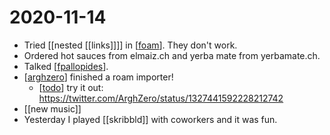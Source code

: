 # 2020-11-14

- Tried [[nested [[links]]]] in [[foam]]. They don't work.
- Ordered hot sauces from elmaiz.ch and yerba mate from yerbamate.ch.
- Talked [[fpallopides]].
- [[arghzero]] finished a roam importer!
  - [[todo]] try it out: https://twitter.com/ArghZero/status/1327441592228212742
- [[new music]]
- Yesterday I played [[skribbld]] with coworkers and it was fun.


[//begin]: # "Autogenerated link references for markdown compatibility"
[foam]: ../foam "Foam"
[fpallopides]: ../fpallopides "Fpallopides"
[arghzero]: ../arghzero "Arghzero"
[todo]: ../todo "Todo"
[//end]: # "Autogenerated link references"